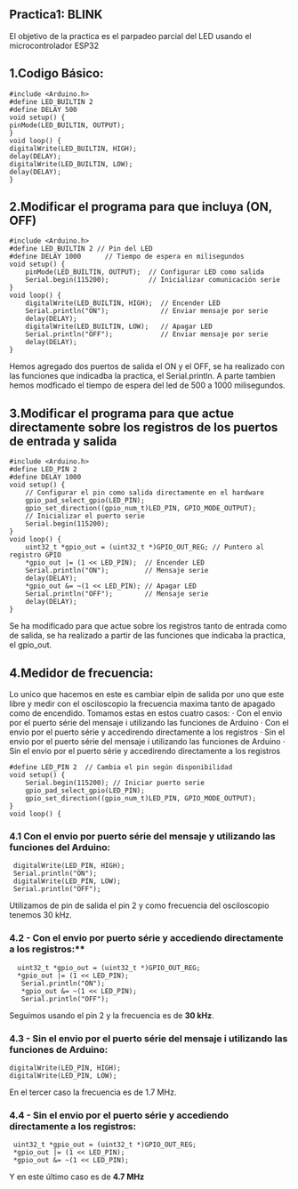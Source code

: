 ## Practica1: BLINK 
El objetivo de la practica es el parpadeo parcial del LED usando el microcontrolador ESP32

## 1.Codigo Básico:
```
#include <Arduino.h>
#define LED_BUILTIN 2
#define DELAY 500
void setup() {
pinMode(LED_BUILTIN, OUTPUT);
}
void loop() {
digitalWrite(LED_BUILTIN, HIGH);
delay(DELAY);
digitalWrite(LED_BUILTIN, LOW);
delay(DELAY);
}

```

## 2.Modificar el programa para que incluya (ON, OFF)
```
#include <Arduino.h>
#define LED_BUILTIN 2 // Pin del LED
#define DELAY 1000      // Tiempo de espera en milisegundos
void setup() {
    pinMode(LED_BUILTIN, OUTPUT);  // Configurar LED como salida
    Serial.begin(115200);          // Inicializar comunicación serie
}
void loop() {
    digitalWrite(LED_BUILTIN, HIGH);  // Encender LED
    Serial.println("ON");             // Enviar mensaje por serie
    delay(DELAY);                    
    digitalWrite(LED_BUILTIN, LOW);   // Apagar LED
    Serial.println("OFF");            // Enviar mensaje por serie
    delay(DELAY);                    
}

```

Hemos agregado dos puertos de salida el ON y el OFF, se ha realizado con las funciones que indicadba la practica, el Serial.println. A parte tambien hemos modficado el tiempo de espera del
led de 500 a 1000 milisegundos. 

## 3.Modificar el programa para que actue directamente sobre los registros de los puertos de entrada y salida
```
#include <Arduino.h>
#define LED_PIN 2
#define DELAY 1000
void setup() {
    // Configurar el pin como salida directamente en el hardware
    gpio_pad_select_gpio(LED_PIN);
    gpio_set_direction((gpio_num_t)LED_PIN, GPIO_MODE_OUTPUT);
    // Inicializar el puerto serie
    Serial.begin(115200);
}
void loop() {
    uint32_t *gpio_out = (uint32_t *)GPIO_OUT_REG; // Puntero al registro GPIO
    *gpio_out |= (1 << LED_PIN);  // Encender LED
    Serial.println("ON");         // Mensaje serie
    delay(DELAY);
    *gpio_out &= ~(1 << LED_PIN); // Apagar LED
    Serial.println("OFF");        // Mensaje serie
    delay(DELAY);
}

```
Se ha modificado para que actue sobre los registros tanto de entrada como de salida, se ha realizado a partir de las funciones que indicaba la practica, el gpio_out. 

## 4.Medidor de frecuencia: 
Lo unico que hacemos en este es cambiar elpin de salida por uno que este libre y medir con el osciloscopio la frecuencia maxima tanto de apagado como de encendido. Tomamos estas en estos cuatro casos:
· Con el envio por el puerto série del mensaje i utilizando las funciones de Arduino
· Con el envio por el puerto série y accedirendo directamente a los registros
· Sin el envio por el puerto série del mensaje i utilizando las funciones de Arduino
· Sin el envio por el puerto série y accedirendo directamente a los registros
```
#define LED_PIN 2  // Cambia el pin según disponibilidad
void setup() {
    Serial.begin(115200); // Iniciar puerto serie
    gpio_pad_select_gpio(LED_PIN);
    gpio_set_direction((gpio_num_t)LED_PIN, GPIO_MODE_OUTPUT);
}
void loop() {
```
### 4.1 Con el envio por puerto série del mensaje y utilizando las funciones del Arduino:
```
 digitalWrite(LED_PIN, HIGH);
 Serial.println("ON");
 digitalWrite(LED_PIN, LOW);
 Serial.println("OFF");
```
Utilizamos de pin de salida el pin 2 y como frecuencia del osciloscopio tenemos 30 kHz.

### 4.2 - Con el envio por puerto série y accediendo directamente a los registros:**
```
  uint32_t *gpio_out = (uint32_t *)GPIO_OUT_REG;
  *gpio_out |= (1 << LED_PIN);
   Serial.println("ON");
   *gpio_out &= ~(1 << LED_PIN);
   Serial.println("OFF");

```
Seguimos usando el pin 2 y la frecuencia es de **30 kHz**.
### 4.3 - Sin el envio por el puerto série del mensaje i utilizando las funciones de Arduino:
```
digitalWrite(LED_PIN, HIGH);
digitalWrite(LED_PIN, LOW);
```
En el tercer caso la frecuencia es de 1.7 MHz.

### 4.4 - Sin el envio por el puerto série y accediendo directamente a los registros:
```
 uint32_t *gpio_out = (uint32_t *)GPIO_OUT_REG;
 *gpio_out |= (1 << LED_PIN);
 *gpio_out &= ~(1 << LED_PIN);

```
Y en este último caso es de **4.7 MHz**



